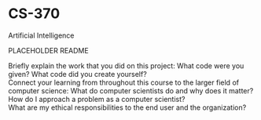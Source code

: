 # CS-370
Artificial Intelligence

PLACEHOLDER README

Briefly explain the work that you did on this project: What code were you given? What code did you create yourself?</br>
Connect your learning from throughout this course to the larger field of computer science:
What do computer scientists do and why does it matter?</br>
How do I approach a problem as a computer scientist?</br>
What are my ethical responsibilities to the end user and the organization?
